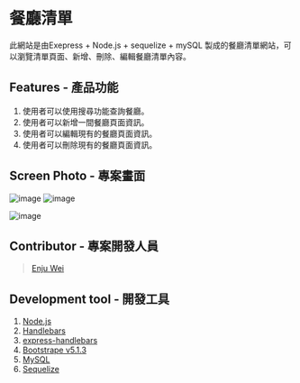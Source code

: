 # 餐廳清單
此網站是由Exepress + Node.js + sequelize + mySQL 製成的餐廳清單網站，可以瀏覽清單頁面、新增、刪除、編輯餐廳清單內容。

## Features - 產品功能

1. 使用者可以使用搜尋功能查詢餐廳。
2. 使用者可以新增一間餐廳頁面資訊。
3. 使用者可以編輯現有的餐廳頁面資訊。
4. 使用者可以刪除現有的餐廳頁面資訊。

## Screen Photo - 專案畫面
![image](https://github.com/angel-retry/ac_exercise_restuarantList_CRUD/assets/71422058/dddb2841-f84c-4b2c-895a-7f14266ae143)
![image](https://github.com/angel-retry/ac_exercise_restuarantList_CRUD/assets/71422058/a4331b69-097f-42de-9aff-bcd3ab133080)

![image](https://github.com/angel-retry/ac_exercise_restuarantList_CRUD/assets/71422058/ca87ee55-3baa-4fcb-a06e-67eeffecf96a)



## Contributor - 專案開發人員
> [Enju Wei](https://github.com/angel-retry)

## Development tool - 開發工具
1. [Node.js](https://nodejs.org/en/)
2. [Handlebars](https://handlebarsjs.com/)
3. [express-handlebars](https://github.com/express-handlebars/express-handlebars)
4. [Bootstrape v5.1.3](https://getbootstrap.com/)
5. [MySQL](https://www.mysql.com/)
6. [Sequelize](https://sequelize.org/)
